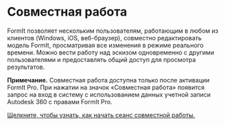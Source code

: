 # Совместная работа

FormIt позволяет нескольким пользователям, работающим в любом из клиентов (Windows, iOS, веб-браузер), совместно редактировать модель FormIt, просматривая все изменения в режиме реального времени. Можно вести работу над эскизом одновременно с другими пользователями и предоставлять общий доступ для просмотра результатов.

**Примечание.** Совместная работа доступна только после активации FormIt Pro. При нажатии на значок «Совместная работа» появится запрос на вход в систему с использованием данных учетной записи Autodesk 360 с правами FormIt Pro.

[Щелкните, чтобы узнать, как начать сеанс совместной работы.](../tool-library/collaboration.md)

